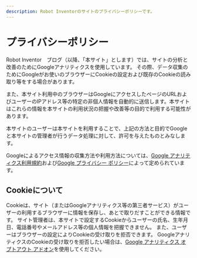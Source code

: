 ```yaml
---
description: Robot Inventorのサイトのプライバシーポリシーです。
---
```


# プライバシーポリシー

Robot Inventor　ブログ（以降、「本サイト」とします）では、サイトの分析と改善のためにGoogleアナリティクスを使用しています。 その際、データ収集のためにGoogleがお使いのブラウザーにCookieの設定および既存のCookieの読み取り等をする場合があります。

また、本サイト利用中のブラウザーはGoogleにアクセスしたページのURLおよびユーザーのIPアドレス等の特定の非個人情報を自動的に送信します。本サイトはこれらの情報を本サイトの利用状況の把握や改善等の目的で利用する可能性があります。

本サイトのユーザーは本サイトを利用することで、上記の方法と目的でGoogleと本サイトの管理者が行うデータ処理に対して、許可を与えたものとみなします。

Googleによるアクセス情報の収集方法や利用方法については、[Google アナリティクス利用規約](https://marketingplatform.google.com/about/analytics/terms/jp/)および[Google プライバシー ポリシー](https://policies.google.com/privacy?hl=ja&gl=jp)によって定められています。

## Cookieについて

Cookieは、サイト（またはGoogleアナリティクス等の第三者サービス）がユーザーの利用するブラウザーに情報を保存し、あとで取りだすことができる情報です。 サイト管理者は、本サイトで設定するCookieからユーザーの氏名、生年月日、電話番号やメールアドレス等の個人情報を把握できません。 また、ユーザーはブラウザーの設定によりCookieの受け取りを拒否できます。 GoogleアナリティクスのCookieの受け取りを拒否したい場合は、[Google アナリティクス オプトアウト アドオン](https://tools.google.com/dlpage/gaoptout)を使用してください。
